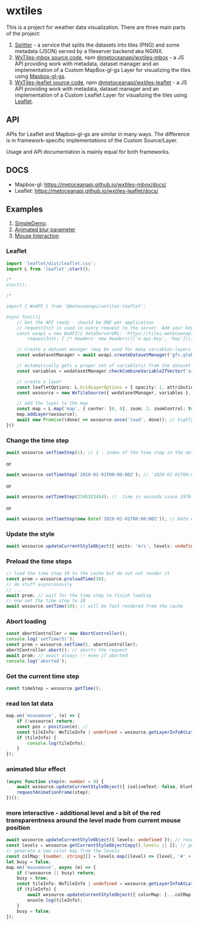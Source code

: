 # wxtiles

This is a project for weather data visualization.
There are three main parts of the project:

1. [Splitter](https://github.com/metocean/wxtile-splitter) - a service that splits the datasets into tiles (PNG) and some metadata (JSON) served by a fileserver backend aka NGINX.
2. [WxTiles-mbox source code](https://github.com/metoceanapi/wxtiles-mbox), npm [@metoceanapi/wxtiles-mbox](https://www.npmjs.com/package/@metoceanapi/wxtiles-mbox) - a JS API providing work with metadata, dataset manager and an implementation of a Custom MapBox-gl-gs Layer for visualizing the tiles using [Mapbox-gl-gs](https://www.mapbox.com/).
3. [WxTiles-leaflet source code](https://github.com/metoceanapi/wxtiles-leaflet), npm [@metoceanapi/wxtiles-leaflet](https://www.npmjs.com/package/@metoceanapi/wxtiles-leaflet) - a JS API providing work with metadata, dataset manager and an implementation of a Custom Leaflet Layer for visualizing the tiles using [Leaflet](https://leafletjs.com/).

## API

APIs for Leaflet and Mapbox-gl-gs are similar in many ways. The difference is in framework-specific implementations of the Custom Source/Layer.

Usage and API documentation is mainly equal for both frameworks.

## DOCS

- Mapbox-gl: https://metoceanapi.github.io/wxtiles-mbox/docs/
- Leaflet: https://metoceanapi.github.io/wxtiles-leaflet/docs/

## Examples

1. [SimpleDemo](https://metoceanapi.github.io/wxtiles-leaflet/examples/simpleDemo.html).
2. [Animated blur parameter](https://metoceanapi.github.io/wxtiles-leaflet/examples/seaMaskAndAnimatedBlur.html)
3. [Mouse Interaction](https://metoceanapi.github.io/wxtiles-leaflet/examples/interactive.html)

### Leaflet

```ts
import 'leaflet/dist/leaflet.css';
import L from 'leaflet';start();

/*
start();

/*

import { WxAPI } from '@metoceanapi/wxtiles-leaflet';

async func(){
	// Get the API ready - should be ONE per application
	// requestInit is used in every request to the server. Add your keys, credentials, mode, etc.
	const wxapi = new WxAPI({ dataServerURL: 'https://tiles.metoceanapi.com/data/',
		requestInit: { /* headers: new Headers([['x-api-key', 'key']]), */ } });

	// Create a dataset manager (may be used for many variables-layers from this dataset)
	const wxdatasetManager = await wxapi.createDatasetManager('gfs.global');

	// Automatically gets a proper set of variable(s) from the dataset and composes northward or eastward components if needed
	const variables = wxdatasetManager.checkCombineVariableIfVector('air.temperature.at-2m'); // 'wind.speed.eastward.at-10m' - Vector example

	// create a layer
	const leafletOptions: L.GridLayerOptions = { opacity: 1, attribution: 'WxTiles' };
	const wxsource = new WxTileSource({ wxdatasetManager, variables }, leafletOptions);

	// add the layer to the map
	const map = L.map('map', { center: [0, 0], zoom: 2, zoomControl: true });
	map.addLayer(wxsource);
	await new Promise((done) => wxsource.once('load', done)); // highly recommended to await for the first load
}()
```

### Change the time step

```ts
await wxsource.setTimeStep(1); // 1 - index of the time step in the dataset
```

or

```ts
await wxsource.setTimeStep('2020-01-01T00:00:00Z'); // '2020-01-01T00:00:00Z' - time step in the dataset
```

or

```ts
await wxsource.setTimeStep(2345323454); //  time in seconds since 1970-01-01T00:00:00Z
```

or

```ts
await wxsource.setTimeStep(new Date('2020-01-01T00:00:00Z')); // Date object
```

### Update the style

```ts
await wxsource.updateCurrentStyleObject({ units: 'm/s', levels: undefined }); // set levels to undefined - to automatically calculate the levels from the dataset
```

### Preload the time steps

```ts
// load the time step 10 to the cache but do not not render it
const prom = wxsource.preloadTime(10);
// do stuff asyncronously
// ...
await prom; // wait for the time step to finish loading
// now set the time step to 10
await wxsource.setTime(10); // will be fast rendered from the cache
```

### Abort loading

```ts
const abortController = new AbortController();
console.log('setTime(5)');
const prom = wxsource.setTime(5, abortController);
abortController.abort(); // aborts the request
await prom; // await always !! even if aborted
console.log('aborted');
```

### Get the current time step

```ts
const timeStep = wxsource.getTime();
```

### read lon lat data

```ts
map.on('mousemove', (e) => {
	if (!wxsource) return;
	const pos = position(e); //
	const tileInfo: WxTileInfo | undefined = wxsource.getLayerInfoAtLatLon(pos.wrap(), map);
	if (tileInfo) {
		console.log(tileInfo);
	}
});
```

### animated blur effect

```ts
(async function step(n: number = 0) {
	await wxsource.updateCurrentStyleObject({ isolineText: false, blurRadius: ~~(10 * Math.sin(n / 500) + 10) }); // await always !!
	requestAnimationFrame(step);
})();
```

### more interactive - additional level and a bit of the red transparentness around the level made from current mouse position

```ts
await wxsource.updateCurrentStyleObject({ levels: undefined }); // reset levels if existed in the style
const levels = wxsource.getCurrentStyleObjectCopy().levels || []; // get current/default/any levels
// generate a new color map from the levels
const colMap: [number, string][] = levels.map((level) => [level, '#' + Math.random().toString(16).slice(2, 8) + 'ff']);
let busy = false;
map.on('mousemove', async (e) => {
	if (!wxsource || busy) return;
	busy = true;
	const tileInfo: WxTileInfo | undefined = wxsource.getLayerInfoAtLatLon(position(e), map);
	if (tileInfo) {
		await wxsource.updateCurrentStyleObject({ colorMap: [...colMap, [tileInfo.inStyleUnits[0], '#ff000000']] });
		onsole.log(tileInfo);
	}
	busy = false;
});
```
